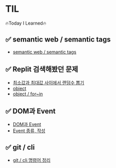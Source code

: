 # TIL
 🔥Today I Learned🔥

## ✅ semantic web / semantic tags 
 - <a href="https://velog.io/@hongduhyeon/websemantic-web-semantic-tags">semantic web / semantic tags</a>

## ✅ Replit 검색해봤던 문제
 - <a href="https://velog.io/@hongduhyeon/Replit-js-mix-min-random">최소값과 최대값 사이에서 랜덤수 뽑기</a>
 - <a href="https://velog.io/@hongduhyeon/Replit-js-Object">object</a>
 - <a href="https://velog.io/@hongduhyeon/Replit-js-object-for-in">object / for~in</a>

## ✅ DOM과 Event 
 - <a href="https://velog.io/@hongduhyeon/javascript-DOM-Event">DOM과 Event</a>
 - <a href="https://velog.io/@hongduhyeon/javascript-Event-value-write"> Event 종류, 작성</a>
## ✅ git / cli
 - <a href="https://velog.io/@hongduhyeon/Git-CLI">git / cli 명령어 정리</a>
